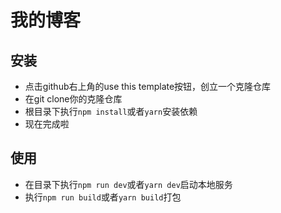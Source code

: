 # 我的博客
## 安装
- 点击github右上角的use this template按钮，创立一个克隆仓库
- 在git clone你的克隆仓库
- 根目录下执行`npm install`或者`yarn`安装依赖
- 现在完成啦
## 使用
- 在目录下执行`npm run dev`或者`yarn dev`启动本地服务
- 执行`npm run build`或者`yarn build`打包